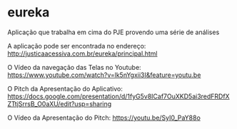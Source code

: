 # eureka
Aplicação que trabalha em cima do PJE provendo uma série de análises

A aplicação pode ser encontrada no endereço:
http://justicaacessiva.com.br/eureka/principal.html

O Vídeo da navegação das Telas no Youtube:
https://www.youtube.com/watch?v=lk5nYgxii3I&feature=youtu.be

O Pitch da Apresentação do Aplicativo:
https://docs.google.com/presentation/d/1fyG5v8ICaf7OuXKD5ai3redFRDfXZTtjSrrsB_O0aXU/edit?usp=sharing

O Vídeo da Apresentação do Pitch:
https://youtu.be/SyI0_PaY88o



